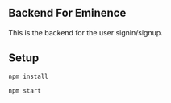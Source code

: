 ## Backend For Eminence
This is the backend for the user signin/signup. 

## Setup

`npm install`

`npm start`